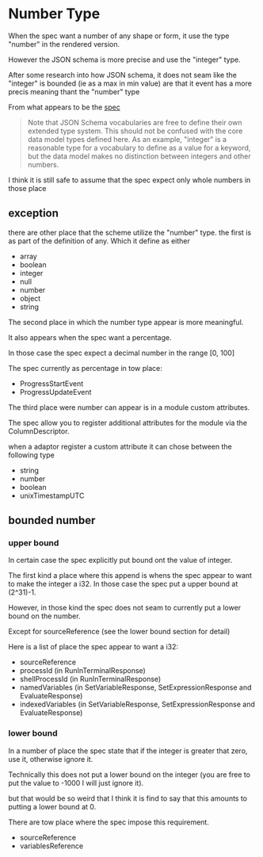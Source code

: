 # Number Type

When the spec want a number of any shape or form, it use the type "number" in the rendered version.

However the JSON schema is more precise and use the "integer" type.

After some research into how JSON schema, it does not seam like the "integer" is bounded (ie as a max in min value)
are that it event has a more precis meaning thant the "number" type

From what appears to be the [spec](https://json-schema.org/draft/2020-12/json-schema-core.html#name-instance-data-model)

> Note that JSON Schema vocabularies are free to define their own extended type system. This should not be
> confused with the core data model types defined here. As an example, "integer" is a reasonable type for a
> vocabulary to define as a value for a keyword, but the data model makes no distinction between integers and
> other numbers.

I think it is still safe to assume that the spec expect only whole numbers in those place

## exception

there are other place that the scheme utilize the "number" type.
the first is as part of the definition of any. Which it define as either

- array
- boolean
- integer
- null
- number
- object
- string

The second place in which the number type appear is more meaningful.

It also appears when the spec want a percentage.

In those case the spec expect a decimal number in the range [0, 100]

The spec currently as percentage in tow place:

- ProgressStartEvent
- ProgressUpdateEvent

The third place were number can appear is in a module custom attributes.

The spec allow you to register additional attributes for the module via the ColumnDescriptor.

when a adaptor register a custom attribute it can chose between the following type

- string
- number
- boolean
- unixTimestampUTC

## bounded number

### upper bound

In certain case the spec explicitly put bound ont the value of integer.

The first kind a place where this append is whens the spec appear to want to make the integer a i32.
In those case the spec put a upper bound at (2^31)-1.

However, in those kind the spec does not seam to currently put a lower bound on the number.

Except for sourceReference (see the lower bound section for detail)

Here is a list of place the spec appear to want a i32:

- sourceReference
- processId (in RunInTerminalResponse)
- shellProcessId (in RunInTerminalResponse)
- namedVariables (in SetVariableResponse, SetExpressionResponse and EvaluateResponse)
- indexedVariables (in SetVariableResponse, SetExpressionResponse and EvaluateResponse)

### lower bound

In a number of place the spec state that if the integer is greater that zero, use it, otherwise ignore it.

Technically this does not put a lower bound on the integer (you are free to put the value to -1000 I will just ignore it).

but that would be so weird that I think it is find to say that this amounts to putting a lower bound at 0.

There are tow place where the spec impose this requirement.

- sourceReference
- variablesReference
